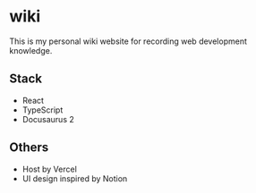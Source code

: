 # wiki

This is my personal wiki website for recording web development knowledge.

## Stack

- React
- TypeScript
- Docusaurus 2

## Others

- Host by Vercel
- UI design inspired by Notion
